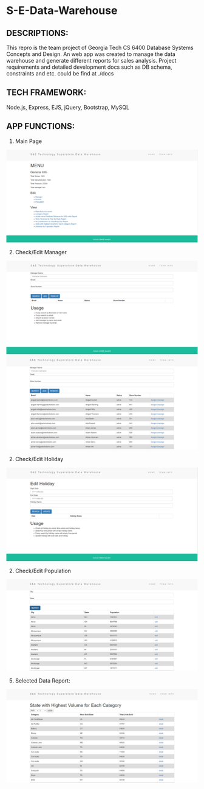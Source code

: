 # S-E-Data-Warehouse


## DESCRIPTIONS:
This repro is the team project of Georgia Tech CS 6400 Database Systems Concepts and Design. 
An web app was created to manage the data warehouse and generate different reports for sales analysis. 
Project requirements and detailed development docs such as DB schema, constraints and etc. could be find at ./docs

## TECH FRAMEWORK:
Node.js, Express, EJS, jQuery, Bootstrap, MySQL

## APP FUNCTIONS:

1.	Main Page

![menu](./docs/images/menu.png)

2. Check/Edit Manager 

![Manager ](./docs/images/manager.png)
![Manager ](./docs/images/manager1.png)

2. Check/Edit Holiday

![Holiday ](./docs/images/holiday.png)

2. Check/Edit Population

![Population ](./docs/images/population.png)

5.	Selected Data Report:

![report](./docs/images/report.png)




